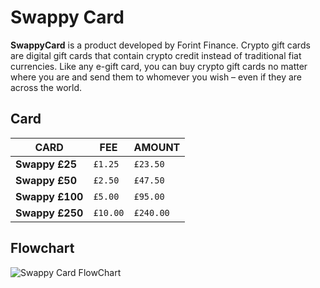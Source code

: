 # Swappy Card

**SwappyCard** is a product developed by Forint Finance.
Crypto gift cards are digital gift cards that contain crypto credit instead of traditional fiat currencies. Like any e-gift card, you can buy crypto gift cards no matter where you are and send them to whomever you wish – even if they are across the world.

## Card
|CARD            |FEE                            |AMOUNT                       |
|----------------|-------------------------------|-----------------------------|
|**Swappy £25**  |`£1.25`                        |`£23.50`                     |
|**Swappy £50**  |`£2.50`                        |`£47.50`                     |
|**Swappy £100** |`£5.00`                        |`£95.00`                     |
|**Swappy £250** |`£10.00`                       |`£240.00`                    |

## Flowchart
![Swappy Card FlowChart](https://images.pexels.com/photos/14111149/pexels-photo-14111149.png)



